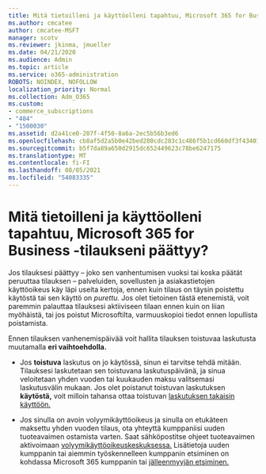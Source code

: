 ```yaml
---
title: Mitä tietoilleni ja käyttöolleni tapahtuu, Microsoft 365 for Business -tilaukseni päättyy?
ms.author: cmcatee
author: cmcatee-MSFT
manager: scotv
ms.reviewer: jkinma, jmueller
ms.date: 04/21/2020
ms.audience: Admin
ms.topic: article
ms.service: o365-administration
ROBOTS: NOINDEX, NOFOLLOW
localization_priority: Normal
ms.collection: Adm_O365
ms.custom:
- commerce_subscriptions
- "484"
- "1500030"
ms.assetid: d2a41ce0-207f-4f50-8a6a-2ec5b56b3ed6
ms.openlocfilehash: cb8af5d2a5b0e42bed280cdc283c1c486f5b1cd660df3f4340159950395034e9
ms.sourcegitcommit: b5f7da89a650d2915dc652449623c78be6247175
ms.translationtype: MT
ms.contentlocale: fi-FI
ms.lasthandoff: 08/05/2021
ms.locfileid: "54083335"
---
```

# <a name="what-happens-to-my-data-and-access-when-my-microsoft-365-for-business-subscription-ends"></a>Mitä tietoilleni ja käyttöolleni tapahtuu, Microsoft 365 for Business -tilaukseni päättyy?

Jos tilauksesi päättyy – joko sen vanhentumisen vuoksi tai koska päätät peruuttaa tilauksen – palveluiden, sovellusten ja asiakastietojen käyttöoikeus käy läpi useita kertoja, ennen kuin tilaus on täysin poistettu käytöstä tai sen käyttö on *purettu.* Jos olet tietoinen tästä etenemistä, voit paremmin palauttaa tilauksesi aktiiviseen tilaan ennen kuin on liian myöhäistä, tai jos poistut Microsoftilta, varmuuskopioi tiedot ennen lopullista poistamista.
  
Ennen tilauksen vanhenemispäivää voit hallita tilauksen toistuvaa laskutusta muutamalla **eri vaihtoehdolla.**
  
- Jos **toistuva** laskutus on jo käytössä, sinun ei tarvitse tehdä mitään. Tilauksesi laskutetaan sen  toistuvana laskutuspäivänä, ja sinua veloitetaan yhden vuoden tai kuukauden maksu valitsemasi laskutusvälin mukaan. Jos olet poistanut toistuvan laskutuksen **käytöstä,** voit milloin tahansa ottaa toistuvan [laskutuksen takaisin käyttöön.](https://docs.microsoft.com/microsoft-365/commerce/subscriptions/renew-your-subscription#turn-recurring-billing-off-or-on)

- Jos sinulla on avoin volyymikäyttöoikeus ja sinulla on etukäteen maksettu yhden vuoden tilaus, ota yhteyttä kumppaniisi uuden tuoteavaimen ostamista varten. Saat sähköpostitse ohjeet tuoteavaimen aktivoimaan [volyymikäyttöoikeuskeskuksessa.](https://go.microsoft.com/fwlink/p/?LinkID=282016) Lisätietoja uuden kumppanin tai aiemmin työskennelleen kumppanin etsiminen on kohdassa Microsoft 365 kumppanin tai [jälleenmyyjän etsiminen.](https://docs.microsoft.com/microsoft-365/admin/manage/find-your-partner-or-reseller)